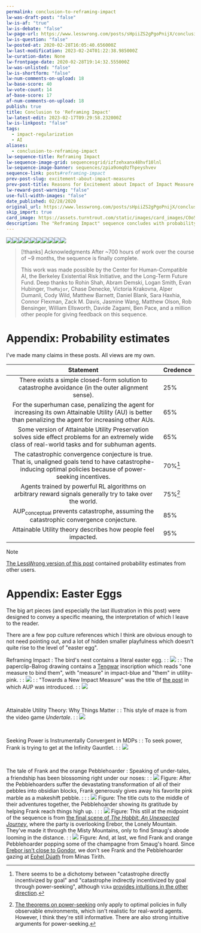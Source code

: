 ```yaml
---
permalink: conclusion-to-reframing-impact
lw-was-draft-post: "false"
lw-is-af: "true"
lw-is-debate: "false"
lw-page-url: https://www.lesswrong.com/posts/sHpiiZS2gPgoPnijX/conclusion-to-reframing-impact
lw-is-question: "false"
lw-posted-at: 2020-02-28T16:05:40.656000Z
lw-last-modification: 2023-02-24T01:22:38.985000Z
lw-curation-date: None
lw-frontpage-date: 2020-02-28T19:14:32.555000Z
lw-was-unlisted: "false"
lw-is-shortform: "false"
lw-num-comments-on-upload: 18
lw-base-score: 40
lw-vote-count: 14
af-base-score: 17
af-num-comments-on-upload: 18
publish: true
title: Conclusion to 'Reframing Impact'
lw-latest-edit: 2023-02-17T09:29:58.232000Z
lw-is-linkpost: "false"
tags:
  - impact-regularization
  - AI
aliases:
  - conclusion-to-reframing-impact
lw-sequence-title: Reframing Impact
lw-sequence-image-grid: sequencesgrid/izfzehxanx48hvf10lnl
lw-sequence-image-banner: sequences/zpia9omq0zfhpeyshvev
sequence-link: posts#reframing-impact
prev-post-slug: excitement-about-impact-measures
prev-post-title: Reasons for Excitement about Impact of Impact Measure Research
lw-reward-post-warning: "false"
use-full-width-images: "false"
date_published: 02/28/2020
original_url: https://www.lesswrong.com/posts/sHpiiZS2gPgoPnijX/conclusion-to-reframing-impact
skip_import: true
card_image: https://assets.turntrout.com/static/images/card_images/C0o5g91.png
description: The "Reframing Impact" sequence concludes with probability estimates for key claims.
---
```

![](https://assets.turntrout.com/static/images/posts/pbmk8ndyip6nyu4ntf6z.avif)![](https://assets.turntrout.com/static/images/posts/icddpmwoxx5ftcysxo8k.avif)![](https://assets.turntrout.com/static/images/posts/mxhzcdashtl5euloeolx.avif)![](https://assets.turntrout.com/static/images/posts/d1mqg6p4ghuweu4sth5u.avif)![](https://assets.turntrout.com/static/images/posts/veypvrfwfr1xwwz4zx8m.avif)![](https://assets.turntrout.com/static/images/posts/qanem2tu332ayspkhutk.avif)![](https://assets.turntrout.com/static/images/posts/lza8s3ncwyioba7gn5kc.avif)![](https://assets.turntrout.com/static/images/posts/h14cfepf9ggi4hnx6ub1.avif)![](https://assets.turntrout.com/static/images/posts/w4iaoloixtlxhc26zy67.avif)![](https://assets.turntrout.com/static/images/posts/sr4u489gcv8jfltydthi.avif)

> [!thanks] Acknowledgments
> After ~700 hours of work over the course of ~9 months, the sequence is finally complete.
> 
> This work was made possible by the Center for Human-Compatible AI, the Berkeley Existential Risk Initiative, and the Long-Term Future Fund. Deep thanks to Rohin Shah, Abram Demski, Logan Smith, Evan Hubinger, `TheMajor`, Chase Denecke, Victoria Krakovna, Alper Dumanli, Cody Wild, Matthew Barnett, Daniel Blank, Sara Haxhia, Connor Flexman, Zack M. Davis, Jasmine Wang, Matthew Olson, Rob Bensinger, William Ellsworth, Davide Zagami, Ben Pace, and a million other people for giving feedback on this sequence.


# Appendix: Probability estimates

I've made many claims in these posts. All views are my own.

| Statement | Credence |
|:---------:|:---------|
| There exists a simple closed-form solution to catastrophe avoidance (in the outer alignment sense). | 25% |
| For the superhuman case, penalizing the agent for increasing its own Attainable Utility (AU) is better than penalizing the agent for increasing other AUs. | 65% |
| Some version of Attainable Utility Preservation solves side effect problems for an extremely wide class of real-world tasks and for subhuman agents. | 65% |
| The catastrophic convergence conjecture is true. That is, unaligned goals tend to have catastrophe-inducing optimal policies because of power-seeking incentives. | 70%[^ccc] |
| Agents trained by powerful RL algorithms on arbitrary reward signals generally try to take over the world. | 75%[^power] |
| AUP<sub>conceptual</sub> prevents catastrophe, assuming the catastrophic convergence conjecture. | 85% |
| Attainable Utility theory describes how people feel impacted. | 95% |

[^power]: [The theorems on power-seeking](https://arxiv.org/abs/1912.01683) only apply to optimal policies in fully observable environments, which isn't realistic for real-world agents. However, I think they're still informative. There are also strong intuitive arguments for power-seeking.

[^ccc]: There seems to be a dichotomy between "catastrophe directly incentivized by goal" and "catastrophe indirectly incentivized by goal through power-seeking", although `Vika` [provides intuitions in the other direction](https://www.lesswrong.com/posts/sHpiiZS2gPgoPnijX/conclusion-to-reframing-impact?commentId=6sxBzsh8yfwnPk4iH#6sxBzsh8yfwnPk4iH).

> [!note]
> [The LessWrong version of this post](https://www.lesswrong.com/posts/sHpiiZS2gPgoPnijX/conclusion-to-reframing-impact) contained probability estimates from other users. 


# Appendix: Easter Eggs

The big art pieces (and especially the last illustration in this post) were designed to convey a specific meaning, the interpretation of which I leave to the reader.

There are a few pop culture references which I think are obvious enough to not need pointing out, and a lot of hidden smaller playfulness which doesn't quite rise to the level of "easter egg".

Reframing Impact
: The bird's nest contains a literal easter egg.
: 
: ![](https://assets.turntrout.com/static/images/posts/hdlkd44jvawsxgpthbgi.avif)
: 
: The paperclip-Balrog drawing contains a [Tengwar](https://en.wikipedia.org/wiki/Tengwar) inscription which reads "one measure to bind them", with "measure" in impact-blue and "them" in utility-pink.
: 
: ![](https://assets.turntrout.com/static/images/posts/v7pzpzvi342b3svksbag.avif)
: 
: "Towards a New Impact Measure" was the title of [the post](/towards-a-new-impact-measure) in which AUP was introduced.
: 
: ![](https://assets.turntrout.com/static/images/posts/ynwdidys1i7yopyqerfh.avif)

<br/>

Attainable Utility Theory: Why Things Matter
: 
: This style of maze is from the video game _Undertale_.
: 
: ![](https://assets.turntrout.com/static/images/posts/olz9peoa2krvvorlgdn8.avif)

<br/>

Seeking Power is Instrumentally Convergent in MDPs
: 
: To seek power, Frank is trying to get at the Infinity Gauntlet.
: 
: ![](https://assets.turntrout.com/static/images/posts/pdqrmsxtawdzt2c7idez.avif)

<br/>

The tale of Frank and the orange Pebblehoarder
: Speaking of under-tales, a friendship has been blossoming right under our noses:
: 
: ![](https://assets.turntrout.com/static/images/posts/dfog9czq2wdboz8m0dpv.avif)
Figure: After the Pebblehoarders suffer the devastating transformation of all of their pebbles into obsidian blocks, Frank generously gives away his favorite pink marble as a makeshift pebble.
: 
: 
: ![](https://assets.turntrout.com/static/images/posts/id8zdpzvvjsyyi9a9hfe.avif)
Figure: The title cuts to the middle of their adventures together, the Pebblehoarder showing its gratitude by helping Frank reach things high up.
: 
: 
: ![](https://assets.turntrout.com/static/images/posts/mx5gc86qpthgbzeypfw9.avif)
Figure: This still at the midpoint of the sequence is from [the final scene of _The Hobbit: An Unexpected Journey_](https://www.youtube.com/watch?v=KEegn1R601M), where the party is overlooking Erebor, the Lonely Mountain. They've made it through the Misty Mountains, only to find Smaug's abode looming in the distance.
: 
: ![](https://assets.turntrout.com/static/images/posts/jdcmcy4bzxggxdallwok.avif)
Figure: And, at last, we find Frank and orange Pebblehoarder popping some of the champagne from Smaug's hoard. Since [Erebor isn't close to Gondor](https://assets.turntrout.com/static/images/posts/Map-of-Middle-Earth-lord-of-the-rings-2329809-1600-1200.avif), we don't see Frank and the Pebblehoarder gazing at [Ephel Dúath](https://en.wikipedia.org/wiki/Mordor#Geography) from Minas Tirith.